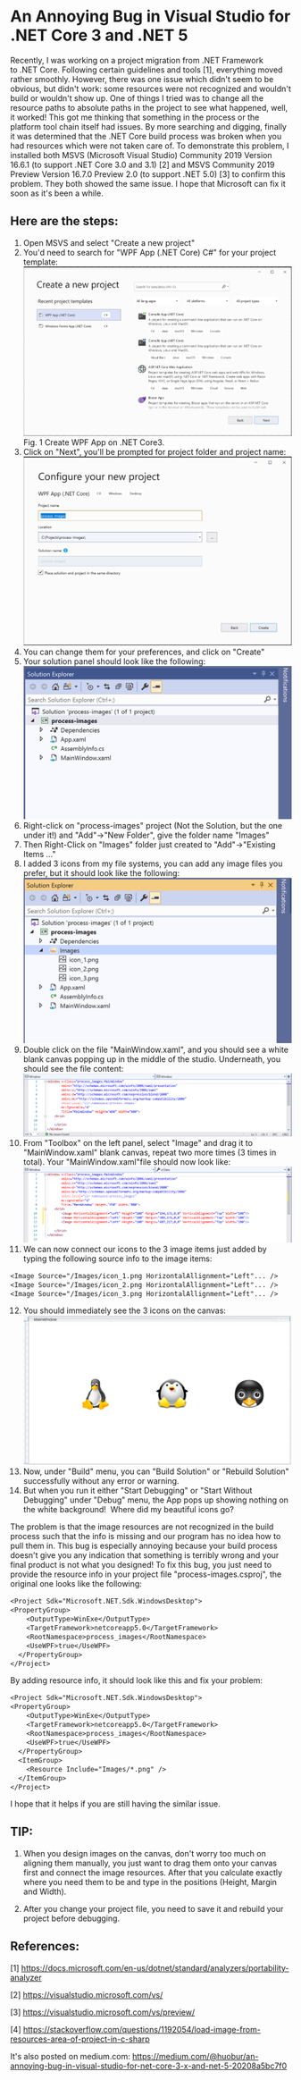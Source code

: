# An Annoying Bug in Visual Studio for .NET Core 3 and .NET 5

Recently, I was working on a project migration from .NET Framework to .NET Core. Following certain guidelines and tools [1], everything moved rather smoothly. However, there was one issue which didn't seem to be obvious, but didn't work: some resources were not recognized and wouldn't build or wouldn't show up. One of things I tried was to change all the resource paths to absolute paths in the project to see what happened, well, it worked! This got me thinking that something in the process or the platform tool chain itself had issues. By more searching and digging, finally it was determined that the .NET Core build process was broken when you had resources which were not taken care of.
To demonstrate this problem, I installed both MSVS (Microsoft Visual Studio) Community 2019 Version 16.6.1 (to support .NET Core 3.0 and 3.1) [2] and MSVS Community 2019 Preview Version 16.7.0 Preview 2.0 (to support .NET 5.0) [3] to confirm this problem. They both showed the same issue. I hope that Microsoft can fix it soon as it's been a while.

## Here are the steps:
1. Open MSVS and select "Create a new project"
2. You'd need to search for "WPF App (.NET Core) C#" for your project template:
![image1](SelectWPFAppNETCore1.png)
                       Fig. 1 Create WPF App on .NET Core3. 
3. Click on "Next", you'll be prompted for project folder and project name:
![image2](SelectProjectName2.png)
4. You can change them for your preferences, and click on "Create"
5. Your solution panel should look like the following:
![image3](solution3.png)
6. Right-click on "process-images" project (Not the Solution, but the one under it!) and "Add"->"New Folder", give the folder name "Images"
7. Then Right-Click on "Images" folder just created to "Add"->"Existing Items …"
8. I added 3 icons from my file systems, you can add any image files you prefer, but it should look like the following:
![image4](solution4.png)
9. Double click on the file "MainWindow.xaml", and you should see a white blank canvas popping up in the middle of the studio. Underneath, you should see the file content:
![image5](xaml5.png)
10. From "Toolbox" on the left panel, select "Image" and drag it to "MainWindow.xaml" blank canvas, repeat two more times (3 times in total). Your "MainWindow.xaml"file should now look like:
![image6](xaml6.png)
11. We can now connect our icons to the 3 image items just added by typing the following source info to the image items:
```
<Image Source="/Images/icon_1.png HorizontalAllignment="Left"... />
<Image Source="/Images/icon_2.png HorizontalAllignment="Left"... />
<Image Source="/Images/icon_3.png HorizontalAllignment="Left"... />
```
12. You should immediately see the 3 icons on the canvas:
![image7](designcanvas7.png)
13. Now, under "Build" menu, you can "Build Solution" or "Rebuild Solution" successfully without any error or warning.
14. But when you run it either "Start Debugging" or "Start Without Debugging" under "Debug" menu, the App pops up showing nothing on the white background! 
Where did my beautiful icons go?


The problem is that the image resources are not recognized in the build process such that the info is missing and our program has no idea how to pull them in. This bug is especially annoying because your build process doesn't give you any indication that something is terribly wrong and your final product is not what you designed!
To fix this bug, you just need to provide the resource info in your project file "process-images.csproj", the original one looks like the following:
```
<Project Sdk="Microsoft.NET.Sdk.WindowsDesktop">
<PropertyGroup>
    <OutputType>WinExe</OutputType>
    <TargetFramework>netcoreapp5.0</TargetFramework>
    <RootNamespace>process_images</RootNamespace>
    <UseWPF>true</UseWPF>
  </PropertyGroup>
</Project>
```
By adding resource info, it should look like this and fix your problem:
```
<Project Sdk="Microsoft.NET.Sdk.WindowsDesktop">
<PropertyGroup>
    <OutputType>WinExe</OutputType>
    <TargetFramework>netcoreapp5.0</TargetFramework>
    <RootNamespace>process_images</RootNamespace>
    <UseWPF>true</UseWPF>
  </PropertyGroup>
  <ItemGroup>
    <Resource Include="Images/*.png" />
  </ItemGroup>
</Project>
```
I hope that it helps if you are still having the similar issue.

## TIP:
1. When you design images on the canvas, don't worry too much on aligning them manually, you just want to drag them onto your canvas first and connect the image resources. After that you calculate exactly where you need them to be and type in the positions (Height, Margin and Width). 

2. After you change your project file, you need to save it and rebuild your project before debugging.

## References:
[1] https://docs.microsoft.com/en-us/dotnet/standard/analyzers/portability-analyzer

[2] https://visualstudio.microsoft.com/vs/

[3] https://visualstudio.microsoft.com/vs/preview/

[4] https://stackoverflow.com/questions/1192054/load-image-from-resources-area-of-project-in-c-sharp

It's also posted on medium.com:
https://medium.com/@huobur/an-annoying-bug-in-visual-studio-for-net-core-3-x-and-net-5-20208a5bc7f0
